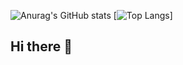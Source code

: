![Anurag's GitHub stats](https://github-readme-stats.vercel.app/api?username=YunYongJun&show_icons=true&theme=cobalt)
[![Top Langs](https://github-readme-stats.vercel.app/api/top-langs/?username=YunYongJun)]
## Hi there 👋

<!--
**YunYongJun/YunYongJun** is a ✨ _special_ ✨ repository because its `README.md` (this file) appears on your GitHub profile.

Here are some ideas to get you started:

- 🔭 I’m currently working on ...
- 🌱 I’m currently learning ...
- 👯 I’m looking to collaborate on ...
- 🤔 I’m looking for help with ...
- 💬 Ask me about ...
- 📫 How to reach me: ...
- 😄 Pronouns: ...
- ⚡ Fun fact: ...
-->
